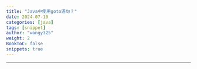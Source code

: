 ```yaml
---
title: "Java中使用goto语句？"
date: 2024-07-10
categories: [java]
tags: [snippet]
author: "wangy325"
weight: 2
BookToC: false
snippets: true
---
```


---
